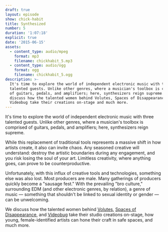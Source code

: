 ```yaml
---
draft: true
layout: episode
show: chick-habit
title: Synthesized
number: 5
duration: '1:07:18'
explicit: true
date: '2015-06-15'
assets:
  - content_type: audio/mpeg
    format: mp3
    filename: chickhabit_5.mp3
  - content_type: audio/ogg
    format: ogg
    filename: chickhabit_5.ogg
description: >-
  It's time to explore the world of independent electronic music with three
  talented guests. Unlike other genres, where a musician's toolbox is comprised
  of guitars, pedals, and amplifiers; here, synthesizers reign supreme. We
  discuss how the talented women behind Volutes, Spaces of Disappearance, and
  Videobug take their creations on-stage and much more.
---
```

It's time to explore the world of independent electronic music with three talented guests. Unlike other genres, where a musician's toolbox is comprised of guitars, pedals, and amplifiers; here, synthesizers reign supreme.

While this replacement of traditional tools represents a massive shift in how artists create, it also can invite chaos. Any seasoned creative will understand: destroy the artistic boundaries during any engagement, and you risk losing the soul of your art. Limitless creativity, where anything goes, can prove to be counterproductive.

Unfortunately, with this influx of creative tools and technologies, something else was also lost. Most producers are male. Many gatherings of producers quickly become a "sausage fest." With the prevailing "bro culture," surrounding EDM (and other electronic genres, by relation), a genre of music &mdash; something that shouldn't be linked to sexual identity or gender &mdash; can be unwelcoming.

We discuss how the talented women behind [Volutes](http://www.volutesmusic.com), [Spaces of Disappearance](http://spacesofdisappearance.com), and [Videobug](https://www.facebook.com/videobugchi) take their studio creations on-stage, how young, female-identified artists can hone their craft in safe spaces, and much more.
